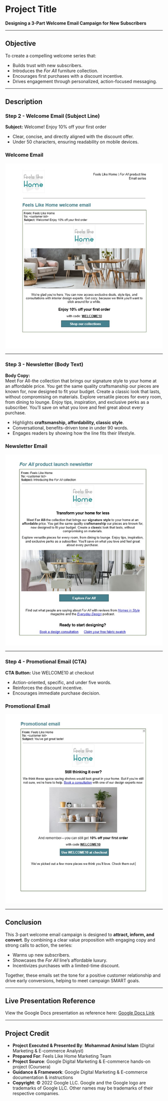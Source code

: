 # Project Title  
**Designing a 3-Part Welcome Email Campaign for New Subscribers**  

---

## Objective  
To create a compelling welcome series that:  
- Builds trust with new subscribers.  
- Introduces the *For All* furniture collection.  
- Encourages first purchases with a discount incentive.  
- Drives engagement through personalized, action-focused messaging.  

---

## Description  

### Step 2 - Welcome Email (Subject Line)  
**Subject:** Welcome! Enjoy 10% off your first order  
- Clear, concise, and directly aligned with the discount offer.  
- Under 50 characters, ensuring readability on mobile devices.  

### Welcome Email  
![Welcome Email](https://github.com/aminbiography/Google-Digital-Marketing---E-commerce-Professional-Certificate/blob/main/bar-graph-chart-image/Complete%20an%20email%20series-01.jpg?raw=true)  

---

### Step 3 - Newsletter (Body Text)  
**Body Copy:**  
Meet For All-the collection that brings our signature style to your home at an affordable price. You get the same quality craftsmanship our pieces are known for, now designed to fit your budget. Create a classic look that lasts, without compromising on materials. Explore versatile pieces for every room, from dining to lounge. Enjoy tips, inspiration, and exclusive perks as a subscriber. You’ll save on what you love and feel great about every purchase.  

- Highlights **craftsmanship, affordability, classic style**.  
- Conversational, benefits-driven tone in under 90 words.  
- Engages readers by showing how the line fits their lifestyle.  

### Newsletter Email  
![Newsletter](https://github.com/aminbiography/Google-Digital-Marketing---E-commerce-Professional-Certificate/blob/main/bar-graph-chart-image/Complete%20an%20email%20series-02.jpg)  

---

### Step 4 - Promotional Email (CTA)  
**CTA Button:** Use WELCOME10 at checkout  
- Action-oriented, specific, and under five words.  
- Reinforces the discount incentive.  
- Encourages immediate purchase decision.  

### Promotional Email  
![Promotional Email](https://github.com/aminbiography/Google-Digital-Marketing---E-commerce-Professional-Certificate/blob/main/bar-graph-chart-image/Complete%20an%20email%20series-03.jpg)  

---

## Conclusion  
This 3-part welcome email campaign is designed to **attract, inform, and convert**. By combining a clear value proposition with engaging copy and strong calls to action, the series:  
- Warms up new subscribers.  
- Showcases the *For All* line’s affordable luxury.  
- Incentivizes purchases with a limited-time discount.  

Together, these emails set the tone for a positive customer relationship and drive early conversions, helping to meet campaign SMART goals.  

---

## Live Presentation Reference  
View the Google Docs presentation as reference here: [Google Docs Link](https://docs.google.com/document/d/16TVQGdGZTcIRHVfdNKOcyI0yQ0nqS3kBC68oEhHqsRA/edit?usp=sharing)  

---

## Project Credit  
- **Project Executed & Presented By**: **Mohammad Aminul Islam** (Digital Marketing & E-commerce Analyst)  
- **Prepared For**: Feels Like Home Marketing Team  
- **Project Source**: Google Digital Marketing & E-commerce hands-on project (Coursera)  
- **Guidance & Framework**: Google Digital Marketing & E-commerce documentation & instructions  
- **Copyright**: © 2022 Google LLC. Google and the Google logo are trademarks of Google LLC. Other names may be trademarks of their respective companies.  

